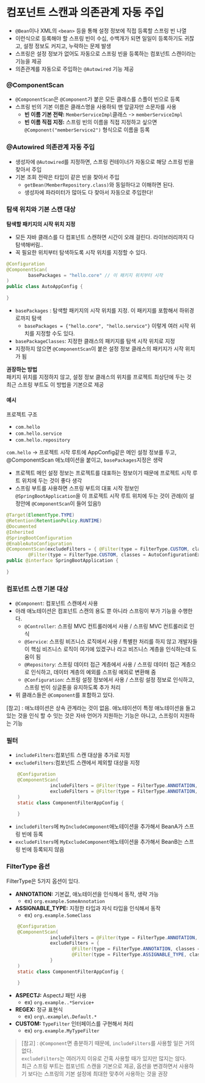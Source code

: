 # 컴포넌트 스캔과 의존관계 자동 주입
- `@Bean`이나 XML의 `<bean>` 등을 통해 설정 정보에 직접 등록할 스프링 빈 나열
- 이런식으로 등록해야 할 스프링 빈이 수십, 수백개가 되면 일일이 등록하기도 귀찮고, 설정 정보도 커지고, 누락하는 문제 발생
- 스프링은 설정 정보가 없어도 자동으로 스프링 빈을 등록하는 컴포넌트 스캔이라는 기능을 제공
- 의존관계를 자동으로 주입하는 `@Autowired` 기능 제공

### @ComponentScan
- `@ComponentScan`은 `@Component`가 붙은 모든 클래스를 스플이 빈으로 등록
- 스프링 빈의 기본 이름은 클래스명을 사용하되 맨 앞글자만 소문자를 사용
  - **빈 이름 기본 전략:** `MemberServiceImpl`클래스 -> `memberServiceImpl`
  - **빈 이름 직접 지정:** 스프링 빈의 이름을 직접 지정하고 싶으면`@Component("memberService2")` 형식으로 이름을 등록

### @Autowired 의존관계 자동 주입
- 생성자에 `@Autowired`를 지정하면, 스프링 컨테이너가 자동으로 해당 스프링 빈을 찾아서 주입
- 기본 조회 전략은 타입이 같은 빈을 찾아서 주입
  - `getBean(MemberRepository.class)`와 동일하다고 이해하면 된다.
  - 생성자에 파라미터가 많아도 다 찾아서 자동으로 주입한다!


### 탐색 위치와 기본 스캔 대상
**탐색할 패키지의 시작 위치 지정**
- 모든 자바 클래스를 다 컴포넌트 스캔하면 시간이 오래 걸린다. 라이브러리까지 다 탐색해버림.. 
- 꼭 필요한 위치부터 탐색하도록 시작 위치를 지정할 수 있다.
```java
@Configuration
@ComponentScan(
        basePackages = "hello.core" // 이 패키지 위치부터 시작
)
public class AutoAppConfig {
    
}
```
- `basePackages` : 탐색할 패키지의 시작 위치를 지정. 이 패키지를 포함해서 하위경로까지 탐색
  - `basePackages = {"hello.core", "hello.service"}` 이렇게 여러 시작 위치를 지정할 수도 있다.
- `basePackageClasses`: 지정한 클래스의 패키지를 탐색 시작 위치로 지정
- 지정하지 않으면 `@ComponentScan`이 붙은 설정 정보 클래스의 패키지가 시작 위치가 됨

**권장하는 방법**  
패키지 위치를 지정하지 않고, 설정 정보 클래스의 위치를 프로젝트 최상단에 두는 것  
최근 스프링 부트도 이 방법을 기본으로 제공

#### 예시
프로젝트 구조
- `com.hello`
- `com.hello.service`
- `com.hello.repository`

`com.hello` -> 프로젝트 시작 루트에 AppConfig같은 메인 설정 정보를 두고, @ComponentScan 애노테이션을 붙이고, `basePackages`지정은 생략

- 프로젝트 메인 설정 정보는 프로젝트를 대표하는 정보이기 때문에 프로젝트 시작 루트 위치에 두는 것이 좋다 생각
- 스프링 부트를 사용하면 스프링 부트의 대표 시작 정보인 `@SpringBootApplication`을 이 프로젝트 시작 루트 위치에 두는 것이 관례(이 설정안에 `@ComponentScan`이 들어 있음!)
```java
@Target(ElementType.TYPE)
@Retention(RetentionPolicy.RUNTIME)
@Documented
@Inherited
@SpringBootConfiguration
@EnableAutoConfiguration
@ComponentScan(excludeFilters = { @Filter(type = FilterType.CUSTOM, classes = TypeExcludeFilter.class),
		@Filter(type = FilterType.CUSTOM, classes = AutoConfigurationExcludeFilter.class) })
public @interface SpringBootApplication {
    
}
```

### 컴포넌트 스캔 기본 대상
- `@Component`: 컴포넌트 스캔에서 사용
- 아래 애노테이션은 컴포넌트 스캔의 용도 뿐 아니라 스프링이 부가 기능을 수행한다.
  - `@Controller`: 스프링 MVC 컨트롤러에서 사용 / 스프링 MVC 컨트롤러로 인식
  - `@Service`: 스프링 비즈니스 로직에서 사용 / 특별한 처리를 하지 않고 개발자들이 핵심 비즈니스 로직이 여기에 있겠구나 라고 비즈니스 계층을 인식하는데 도움이 됨
  - `@Repository`: 스프링 데이터 접근 계층에서 사용 / 스프링 데이터 접근 계층으로 인식하고, 데이터 계층의 예외를 스프링 예외로 변환해 줌
  - `@Configuration`: 스프링 설정 정보에서 사용 / 스프링 설정 정보로 인식하고, 스프링 빈이 싱글톤을 유지하도록 추가 처리
- 위 클래스들은 `@Component`를 포함하고 있다.

[참고] : 애노테이션은 상속 관계라는 것이 없음. 애노테이션이 특정 애노테이션을 들고 있는 것을 인식 할 수 잇는 것은 자바 언어가 지원하는 기능은 아니고, 스프링이 지원하는 기능


### 필터

- `includeFilters`:컴포넌트 스캔 대상을 추가로 지정
- `excludeFilters`:컴포넌트 스캔에서 제외할 대상을 지정
```java
    @Configuration
    @ComponentScan(
                includeFilters = @Filter(type = FilterType.ANNOTATION, classes = MyIncludeComponent.class),
                excludeFilters = @Filter(type = FilterType.ANNOTATION, classes = MyExcludeComponent.class)
    )
    static class ComponentFilterAppConfig {

    }
```
- `includeFilters`에 `MyIncludeComponent`애노테이션을 추가해서 BeanA가 스프링 빈에 등록
- `excludeFilters`에 `MyExcludeComponent`애노테이션을 추가해서 BeanB는 스프링 빈에 등록되지 않음

### FilterType 옵션
FilterType은 5가지 옵션이 있다.
- **ANNOTATION:** 기본값, 애노테이션을 인식해서 동작, 생략 가능
  - ex) `org.example.SomeAnnotation`
- **ASSIGNABLE_TYPE:** 지정한 타입과 자식 타입을 인식해서 동작
  - ex) `org.example.SomeClass`
```java
    @Configuration
    @ComponentScan(
                includeFilters = @Filter(type = FilterType.ANNOTATION, classes = MyIncludeComponent.class),
                excludeFilters = {
                        @Filter(type = FilterType.ANNOTATION, classes = MyExcludeComponent.class),
                        @Filter(type = FilterType.ASSIGNABLE_TYPE, classes = BeanA.class)   // FilterType ASSIGNABLE_TYPE을 사용해 BeanA 제외
                }
    )
    static class ComponentFilterAppConfig {

    }
```
- **ASPECTJ:** AspectJ 패턴 사용
  - ex) `org.example..*Service+`
- **REGEX:** 정규 표현식
  - ex) `org\.example\.Default.*`
- **CUSTOM:** `TypeFilter` 인터페이스를 구현해서 처리
  - ex) `org.example.MyTypeFilter`

>[참고] : `@Component`면 충분하기 때문에, `includeFilters`를 사용할 일은 거의 없다.  
`excludeFilters`는 여러가지 이유로 간혹 사용할 때가 있지만 많지는 않다.  
최근 스프링 부트는 컴포넌트 스캔을 기본으로 제공, 옵션을 변경하면서 사용하기 보다는 스프링의 기본 설정에 최대한 맞추어 사용하는 것을 권장